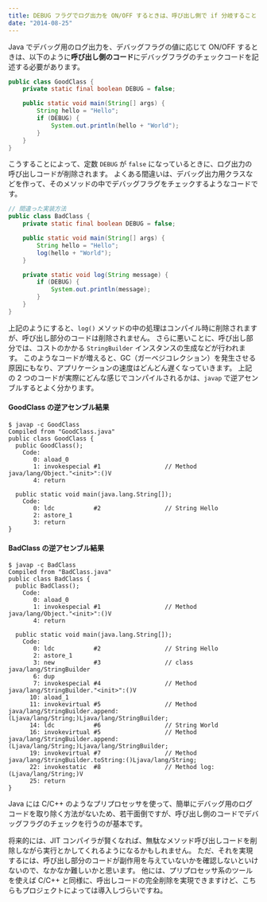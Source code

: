 ```yaml
---
title: DEBUG フラグでログ出力を ON/OFF するときは、呼び出し側で if 分岐すること
date: "2014-08-25"
---
```


Java でデバッグ用のログ出力を、デバッグフラグの値に応じて ON/OFF するときは、以下のように**呼び出し側のコード**にデバッグフラグのチェックコードを記述する必要があります。

~~~ java
public class GoodClass {
    private static final boolean DEBUG = false;

    public static void main(String[] args) {
        String hello = "Hello";
        if (DEBUG) {
            System.out.println(hello + "World");
        }
    }
}
~~~

こうすることによって、定数 `DEBUG` が `false` になっているときに、ログ出力の呼び出しコードが削除されます。
よくある間違いは、デバッグ出力用クラスなどを作って、そのメソッドの中でデバッグフラグをチェックするようなコードです。

~~~ java
// 間違った実装方法
public class BadClass {
    private static final boolean DEBUG = false;

    public static void main(String[] args) {
        String hello = "Hello";
        log(hello + "World");
    }

    private static void log(String message) {
        if (DEBUG) {
            System.out.println(message);
        }
    }
}
~~~

上記のようにすると、`log()` メソッドの中の処理はコンパイル時に削除されますが、呼び出し部分のコードは削除されません。
さらに悪いことに、呼び出し部分では、コストのかかる `StringBuilder` インスタンスの生成などが行われます。
このようなコードが増えると、GC（ガーベジコレクション）を発生させる原因にもなり、アプリケーションの速度はどんどん遅くなっていきます。
上記の 2 つのコードが実際にどんな感じでコンパイルされるかは、`javap` で逆アセンブルするとよく分かります。

#### GoodClass の逆アセンブル結果

~~~
$ javap -c GoodClass
Compiled from "GoodClass.java"
public class GoodClass {
  public GoodClass();
    Code:
       0: aload_0
       1: invokespecial #1                  // Method java/lang/Object."<init>":()V
       4: return

  public static void main(java.lang.String[]);
    Code:
       0: ldc           #2                  // String Hello
       2: astore_1
       3: return
}
~~~

#### BadClass の逆アセンブル結果

~~~
$ javap -c BadClass
Compiled from "BadClass.java"
public class BadClass {
  public BadClass();
    Code:
       0: aload_0
       1: invokespecial #1                  // Method java/lang/Object."<init>":()V
       4: return

  public static void main(java.lang.String[]);
    Code:
       0: ldc           #2                  // String Hello
       2: astore_1
       3: new           #3                  // class java/lang/StringBuilder
       6: dup
       7: invokespecial #4                  // Method java/lang/StringBuilder."<init>":()V
      10: aload_1
      11: invokevirtual #5                  // Method java/lang/StringBuilder.append:(Ljava/lang/String;)Ljava/lang/StringBuilder;
      14: ldc           #6                  // String World
      16: invokevirtual #5                  // Method java/lang/StringBuilder.append:(Ljava/lang/String;)Ljava/lang/StringBuilder;
      19: invokevirtual #7                  // Method java/lang/StringBuilder.toString:()Ljava/lang/String;
      22: invokestatic  #8                  // Method log:(Ljava/lang/String;)V
      25: return
}
~~~

Java には C/C++ のようなプリプロセッサを使って、簡単にデバッグ用のログコードを取り除く方法がないため、若干面倒ですが、呼び出し側のコードでデバッグフラグのチェックを行うのが基本です。

将来的には、JIT コンパイラが賢くなれば、無駄なメソッド呼び出しコードを削除しながら実行とかしてくれるようになるかもしれません。
ただ、それを実現するには、呼び出し部分のコードが副作用を与えていないかを確認しないといけないので、なかなか難しいかと思います。
他には、プリプロセッサ系のツールを使えば C/C++ と同様に、呼出しコードの完全削除を実現できますけど、こちらもプロジェクトによっては導入しづらいですね。

